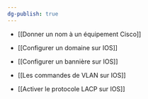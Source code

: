 ```yaml
---
dg-publish: true
---
```


- [[Donner un nom à un équipement Cisco]]

- [[Configurer un domaine sur IOS]]

- [[Configurer un bannière sur IOS]]

- [[Les commandes de VLAN sur IOS]]

- [[Activer le protocole LACP sur IOS]]

